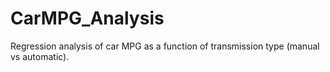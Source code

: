 # CarMPG_Analysis
Regression analysis of car MPG as a function of transmission type (manual vs automatic).
